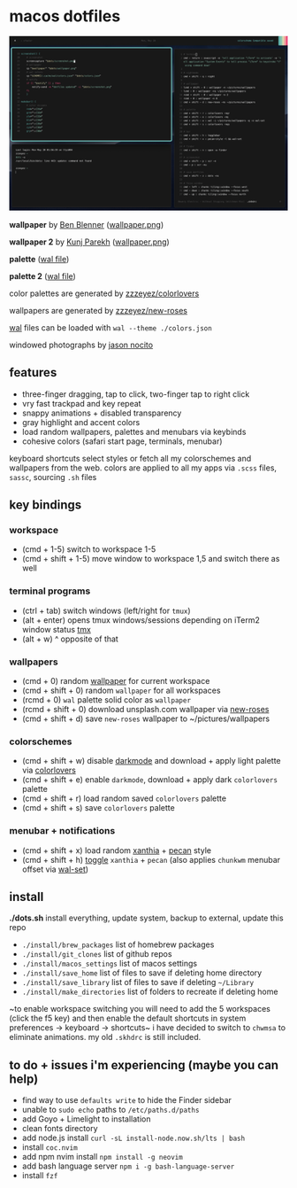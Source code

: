 # macos dotfiles

![screenshot](screenshot/screenshot.png)

**wallpaper** by [Ben Blenner](https://unsplash.com/@benblenner) ([wallpaper.png](screenshot/BenBlennerhassett.png))

**wallpaper 2** by [Kunj Parekh](https://unsplash.com/@kunjparekh) ([wallpaper.png](screenshot/KunjParekh.png))

**palette** ([wal file](screenshot/SkyBlueDolphin.json))

**palette 2** ([wal file](screenshot/dolphinonthewaves-light.json))

color palettes are generated by [zzzeyez/colorlovers](https://github.com/zzzeyez/colorlovers)

wallpapers are generated by [zzzeyez/new-roses](https://github.com/zzzeyez/new-roses)

[wal](https://github.com/dylanaraps/pywal) files can be loaded with `wal --theme ./colors.json`

windowed photographs by [jason nocito](http://jasonnocito.com)

## features

- three-finger dragging, tap to click, two-finger tap to right click
- vry fast trackpad and key repeat
- snappy animations + disabled transparency
- gray highlight and accent colors
- load random wallpapers, palettes and menubars via keybinds
- cohesive colors (safari start page, terminals, menubar)

keyboard shortcuts select styles or fetch all my colorschemes and wallpapers from the web. colors are applied to all my apps via `.scss` files, `sassc`, sourcing `.sh` files

## key bindings

### workspace

- (cmd + 1-5) switch to workspace 1-5
- (cmd + shift + 1-5) move window to workspace 1,5 and switch there as well

### terminal programs

- (ctrl + tab) switch windows (left/right for `tmux`)
- (alt + enter) opens tmux windows/sessions depending on iTerm2 window status [tmx](https://github.com/zzzeyez/bin)
- (alt + w) ^ opposite of that

### wallpapers

- (cmd + 0) random [wallpaper](https://github.com/zzzeyez/bin) for current workspace
- (cmd + shift + 0) random `wallpaper` for all workspaces
- (rcmd + 0) `wal` palette solid color as `wallpaper`
- (rcmd + shift + 0) download unsplash.com wallpaper via [new-roses](https://github.com/zzzeyez/new-roses)
- (cmd + shift + d) save `new-roses` wallpaper to ~/pictures/wallpapers

### colorschemes

- (cmd + shift + w) disable [darkmode](https://github.com/zzzeyez/bin) and download + apply light palette via [colorlovers](https://github.com/zzzeyez/colorlovers)
- (cmd + shift + e) enable `darkmode`, download + apply dark `colorlovers` palette
- (cmd + shift + r) load random saved `colorlovers` palette
- (cmd + shift + s) save `colorlovers` palette

### menubar + notifications

- (cmd + shift + x) load random [xanthia](https://github.com/zzzeyez/xanthia) + [pecan](https://github.com/zzzeyez/pecan) style
- (cmd + shift + h) [toggle](https://github.com/zzzeyez/bin) `xanthia` + `pecan` (also applies `chunkwm` menubar offset via [wal-set](https://github.com/zzzeyez/bin))

## install

**./dots.sh** install everything, update system, backup to external, update this repo

- `./install/brew_packages` list of homebrew packages
- `./install/git_clones` list of github repos
- `./install/macos_settings` list of macos settings
- `./install/save_home` list of files to save if deleting home directory
- `./install/save_library` list of files to save if deleting `~/Library`
- `./install/make_directories` list of folders to recreate if deleting home

~to enable workspace switching you will need to add the 5 workspaces (click the f5 key) and then enable the default shortcuts in system preferences -> keyboard -> shortcuts~ i have decided to switch to `chwmsa` to eliminate animations. my old `.skhdrc` is still included.

## to do + issues i'm experiencing (maybe you can help)

- find way to use `defaults write` to hide the Finder sidebar
- unable to `sudo echo` paths to `/etc/paths.d/paths`
- add Goyo + Limelight to installation
- clean fonts directory
- add node.js install `curl -sL install-node.now.sh/lts | bash`
- install `coc.nvim`
- add npm nvim install `npm install -g neovim`
- add bash language server `npm i -g bash-language-server`
- install `fzf`
